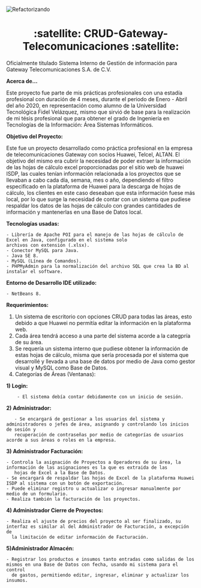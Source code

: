 ![Refactorizando](https://img.shields.io/badge/Status-Refactorizando-yellow)
<h1 align="center">:satellite: CRUD-Gateway-Telecomunicaciones :satellite:</h1>
Oficialmente titulado Sistema Interno de Gestión de información para Gateway Telecomunicaciones S.A. de C.V.

**Acerca de...**

Este proyecto fue parte de mis prácticas profesionales con una estadía profesional con duración de 4 meses, durante el periodo de Enero - Abril del año 2020, 
en representación como alumno de la Universidad Tecnológica Fidel Velázquez, mismo que sirvió de base para la realización de mi tésis profesional que para 
obtener el grado de Ingeniería en Tecnologías de la Información: Área Sistemas Informáticos.

**Objetivo del Proyecto:**

Este fue un proyecto desarrollado como práctica profesional en la empresa de telecomunicaciones Gateway con socios Huawei, Telcel, ALTAN.
El objetivo del mismo era cubrir la necesidad de poder extraer la información de las hojas de cálculo excel proporcionadas por el sitio web de huawei ISDP, 
las cuales tenían información relacionada a los proyectos que se llevaban a cabo cada día, semana, mes o año, dependiendo el filtro especificado 
en la plataforma de Huawei para la descarga de hojas de cálculo,
los clientes en este caso deseaban que esta información fuese más local, por lo que surge la necesidad de contar con un sistema que pudiese respaldar los datos
de las hojas de cálculo con grandes cantidades de información y mantenerlas en una Base de Datos local.

**Tecnologías usadas:**
  
    - Librería de Apache POI para el manejo de las hojas de cálculo de Excel en Java, configurado en el sistema solo 
    archivos con extensión (.xlsx).
    - Conector MySQL para Java.
    - Java SE 8.
    - MySQL (Línea de Comandos).
    - PHPMyAdmin para la normalización del archivo SQL que crea la BD al instalar el software.

**Entorno de Desarrollo IDE utilizado:**

    - NetBeans 8.

**Requerimientos:**
1. Un sistema de escritorio con opciones CRUD para todas las áreas, esto debido a que Huawei no permitía editar la información en la plataforma web.
2. Cada área tendrá acceso a una parte del sistema acorde a la categpría de su área.
3. Se requería un sistema interno que pudiese obtener la información de estas hojas de cálculo, misma que sería procesada por el sistema que desarrollé y llevada a una base de datos por medio de Java como gestor visual y MySQL como Base de Datos.
4. Categorías de Áreas (Ventanas):
  
  **1) Login:**
    
        - El sistema debía contar debidamente con un inicio de sesión.
  
  **2) Administrador:** 
       
       - Se encargará de gestionar a los usuarios del sistema y administradores o jefes de área, asignando y controlando los inicios de sesión y 
       recuperación de contraseñas por medio de categorías de usuarios acorde a sus áreas o roles en la empresa.
     
  **3) Administrador Facturación:** 
    
    - Controla la asignación de Proyectos a Operadores de su área, la información de las asignaciones es la que es extraida de las
       hojas de Excel a la Base de Datos.
    - Se encargará de respaldar las hojas de Excel de la plataforma Huawei ISDP al sistema con un botón de exportación.
    - Puede eliminar registro u actualizar o ingresar manualmente por medio de un formulario.
    - Realiza también la facturación de los proyectos.
  
  **4) Administrador Cierre de Proyectos:**
  
    - Realiza el ajuste de precios del proyecto al ser finalizado, su interfaz es similar al del Administrador de Facturación, a excepción de
      la limitación de editar información de Facturación.
      
  **5)Administrador Almacén:**
  
    - Registrar los productos e insumos tanto entradas como salidas de los mismos en una Base de Datos con fecha, usando mi sistema para el control
      de gastos, permitiendo editar, ingresar, eliminar y actualizar los insumos.